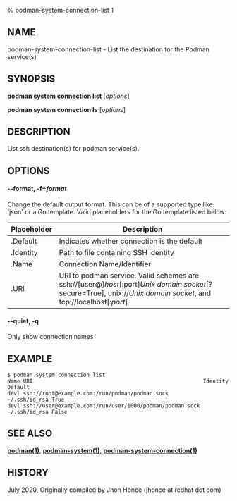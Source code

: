 % podman-system-connection-list 1

## NAME

podman\-system\-connection\-list - List the destination for the Podman service(s)

## SYNOPSIS

**podman system connection list** [*options*]

**podman system connection ls** [*options*]

## DESCRIPTION

List ssh destination(s) for podman service(s).

## OPTIONS

#### **--format**, **-f**=_format_

Change the default output format. This can be of a supported type like 'json' or a Go template.
Valid placeholders for the Go template listed below:

| **Placeholder** | **Description**                                                                                                                                                  |
| --------------- | ---------------------------------------------------------------------------------------------------------------------------------------------------------------- |
| .Default        | Indicates whether connection is the default                                                                                                                      |
| .Identity       | Path to file containing SSH identity                                                                                                                             |
| .Name           | Connection Name/Identifier                                                                                                                                       |
| .URI            | URI to podman service. Valid schemes are ssh://[user@]_host_[:port]_Unix domain socket_[?secure=True], unix://_Unix domain socket_, and tcp://localhost[:*port*] |

#### **--quiet**, **-q**

Only show connection names

## EXAMPLE

```
$ podman system connection list
Name URI                                                      Identity	    Default
devl ssh://root@example.com:/run/podman/podman.sock           ~/.ssh/id_rsa True
devl ssh://user@example.com:/run/user/1000/podman/podman.sock ~/.ssh/id_rsa False
```

## SEE ALSO

**[podman(1)](commands/podman.md)**, **[podman-system(1)](commands/podman-system/podman-system.md)**, **[podman-system-connection(1)](commands/podman-system-connection/podman-system-connection.md)**

## HISTORY

July 2020, Originally compiled by Jhon Honce (jhonce at redhat dot com)
